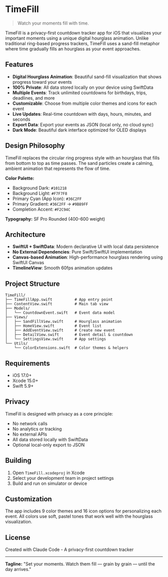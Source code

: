 # TimeFill

> Watch your moments fill with time.

TimeFill is a privacy-first countdown tracker app for iOS that visualizes your important moments using a unique digital hourglass animation. Unlike traditional ring-based progress trackers, TimeFill uses a sand-fill metaphor where time gradually fills an hourglass as your event approaches.

## Features

- **Digital Hourglass Animation**: Beautiful sand-fill visualization that shows progress toward your events
- **100% Private**: All data stored locally on your device using SwiftData
- **Multiple Events**: Track unlimited countdowns for birthdays, trips, deadlines, and more
- **Customizable**: Choose from multiple color themes and icons for each event
- **Live Updates**: Real-time countdown with days, hours, minutes, and seconds
- **Export Data**: Export your events as JSON (local only, no cloud sync)
- **Dark Mode**: Beautiful dark interface optimized for OLED displays

## Design Philosophy

TimeFill replaces the circular ring progress style with an hourglass that fills from bottom to top as time passes. The sand particles create a calming, ambient animation that represents the flow of time.

**Color Palette:**
- Background Dark: `#101218`
- Background Light: `#F7F7F8`
- Primary Cyan (App Icon): `#36C2FF`
- Primary Gradient: `#36C2FF` → `#9B89FF`
- Completion Accent: `#F2C94C`

**Typography:** SF Pro Rounded (400-600 weight)

## Architecture

- **SwiftUI + SwiftData**: Modern declarative UI with local data persistence
- **No External Dependencies**: Pure Swift/SwiftUI implementation
- **Canvas-based Animation**: High-performance hourglass rendering using SwiftUI Canvas
- **TimelineView**: Smooth 60fps animation updates

## Project Structure

```
TimeFill/
├── TimeFillApp.swift          # App entry point
├── ContentView.swift          # Main tab view
├── Models/
│   └── CountdownEvent.swift   # Event data model
├── Views/
│   ├── SandFillView.swift     # Hourglass animation
│   ├── HomeView.swift         # Event list
│   ├── AddEventView.swift     # Create new event
│   ├── DetailView.swift       # Event detail & countdown
│   └── SettingsView.swift     # App settings
└── Utils/
    └── ColorExtensions.swift  # Color themes & helpers
```

## Requirements

- iOS 17.0+
- Xcode 15.0+
- Swift 5.9+

## Privacy

TimeFill is designed with privacy as a core principle:
- No network calls
- No analytics or tracking
- No external APIs
- All data stored locally with SwiftData
- Optional local-only export to JSON

## Building

1. Open `TimeFill.xcodeproj` in Xcode
2. Select your development team in project settings
3. Build and run on simulator or device

## Customization

The app includes 9 color themes and 16 icon options for personalizing each event. All colors use soft, pastel tones that work well with the hourglass visualization.

## License

Created with Claude Code - A privacy-first countdown tracker

---

**Tagline:** "Set your moments. Watch them fill — grain by grain — until the day arrives."
